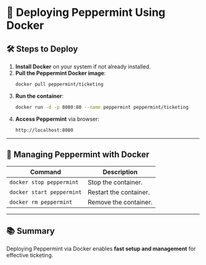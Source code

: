 # 🚀 Deploying Peppermint Using Docker

## 🛠️ Steps to Deploy
1. **Install Docker** on your system if not already installed.
2. **Pull the Peppermint Docker image**:
    ```bash
    docker pull peppermint/ticketing
    ```
3. **Run the container**:
    ```bash
    docker run -d -p 8080:80 --name peppermint peppermint/ticketing
    ```
4. **Access Peppermint** via browser:
    ```
    http://localhost:8080
    ```

---

## 🔧 Managing Peppermint with Docker
| **Command**                 | **Description**              |
|-----------------------------|-----------------------------|
| `docker stop peppermint`    | Stop the container.         |
| `docker start peppermint`   | Restart the container.      |
| `docker rm peppermint`      | Remove the container.       |

---

## 📚 Summary
Deploying Peppermint via Docker enables **fast setup and management** for effective ticketing.
